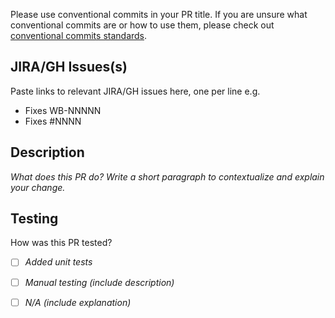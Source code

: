 <!--
Ensure PR title compliance with the [conventional commits standards](https://github.com/wandb/wandb/blob/main/CONTRIBUTING.md#conventional-commits)
-->
Please use conventional commits in your PR title. If you are unsure what conventional commits are or how to use them, please check out [conventional commits standards](https://github.com/wandb/wandb/blob/main/CONTRIBUTING.md#conventional-commits).

JIRA/GH Issues(s)
-----------
Paste links to relevant JIRA/GH issues here, one per line e.g.
- Fixes WB-NNNNN
- Fixes #NNNN

Description
-----------
<!--
Include reference to internal ticket "Fixes WB-NNNNN" and/or GitHub issue "Fixes #NNNN" (if applicable)
-->
_What does this PR do? Write a short paragraph to contextualize and explain your change._

Testing
-------
How was this PR tested?

- [ ] _Added unit tests_
- [ ] _Manual testing (include description)_
- [ ] _N/A (include explanation)_

